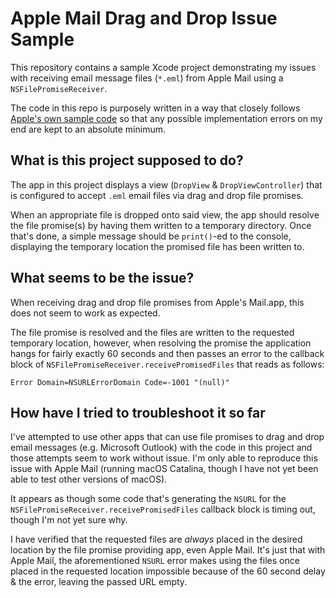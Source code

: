 #  Apple Mail Drag and Drop Issue Sample

This repository contains a sample Xcode project demonstrating my issues with receiving email message files (`*.eml`) from Apple Mail  using a `NSFilePromiseReceiver`.  

The code in this repo is purposely written in a way that closely follows [Apple's own sample code](https://developer.apple.com/documentation/appkit/documents_data_and_pasteboard/supporting_drag_and_drop_through_file_promises) so that any possible implementation errors on my end are kept to an absolute minimum.  

## What is this project supposed to do?
The app in this project displays a view (`DropView` & `DropViewController`) that is configured to accept `.eml` email files via drag and drop file promises.  

When an appropriate file is dropped onto said view, the app should resolve the file promise(s) by having them written to a temporary directory. Once that's done, a simple message should be `print()`-ed to the console, displaying the temporary location the promised file has been written to.  

## What seems to be the issue?
When receiving drag and drop file promises from Apple's Mail.app, this does not seem to work as expected.  

The file promise is resolved and the files are written to the requested temporary location, however, when resolving the promise the application hangs for fairly exactly 60 seconds and then passes an error to the callback block of `NSFilePromiseReceiver.receivePromisedFiles` that reads as follows: 

`Error Domain=NSURLErrorDomain Code=-1001 "(null)"`

## How have I tried to troubleshoot it so far
I've attempted to use other apps that can use file promises to drag and drop email messages (e.g. Microsoft Outlook) with the code in this project and those attempts seem to work without issue. I'm only able to reproduce this issue with Apple Mail (running macOS Catalina, though I have not yet been able to test other versions of macOS).  

It appears as though some code that's generating the `NSURL` for the `NSFilePromiseReceiver.receivePromisedFiles` callback block is timing out, though I'm not yet sure why.  

I have verified that the requested files are _always_ placed in the desired location by the file promise providing app, even Apple Mail. It's just that with Apple Mail, the aforementioned  `NSURL` error makes using the files once placed in the requested location impossible because of the 60 second delay & the error, leaving the passed URL empty.

